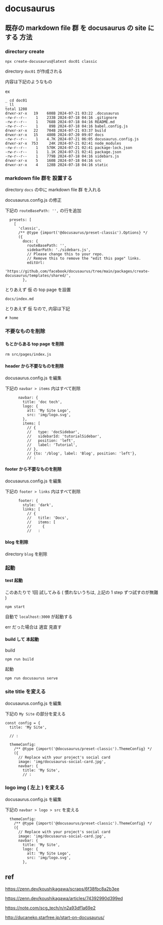 
# docusaurus


## 既存の markdown file 群 を docusaurus の site にする 方法

### directory create

```
npx create-docusaurus@latest doc01 classic
```

directory `doc01` が作成される

内容は下記のようなもの

ex

```
_ cd doc01
_ ll
total 1208
drwxr-xr-x   19    608B 2024-07-21 03:22 .docusaurus
-rw-r--r--    1    233B 2024-07-18 04:16 .gitignore
-rw-r--r--    1    768B 2024-07-18 04:16 README.md
-rw-r--r--    1     89B 2024-07-18 04:16 babel.config.js
drwxr-xr-x   22    704B 2024-07-21 03:37 build
drwxr-xr-x   15    480B 2024-07-20 09:07 docs
-rw-r--r--    1    4.7K 2024-07-21 06:05 docusaurus.config.js
drwxr-xr-x  753     24K 2024-07-21 02:41 node_modules
-rw-r--r--    1    570K 2024-07-21 02:41 package-lock.json
-rw-r--r--    1    1.1K 2024-07-21 02:41 package.json
-rw-r--r--    1    779B 2024-07-18 04:16 sidebars.js
drwxr-xr-x    5    160B 2024-07-18 04:16 src
drwxr-xr-x    4    128B 2024-07-18 04:16 static
```

### markdown file 群を 設置する

directory `docs` の中に markdown file 群 を入れる


docusaurus.config.js の修正

下記の `routeBasePath: '',` の行を追加

```
  presets: [
    [
      'classic',
      /** @type {import('@docusaurus/preset-classic').Options} */
      ({
        docs: {
          routeBasePath: '',
          sidebarPath: './sidebars.js',
          // Please change this to your repo.
          // Remove this to remove the "edit this page" links.
          editUrl:
            'https://github.com/facebook/docusaurus/tree/main/packages/create-docusaurus/templates/shared/',
        },
```

とりあえず 仮 の top page を設置

`docs/index.md`

とりあえず 仮 なので, 内容は下記

```
# home

```


### 不要なものを削除

#### もとからある top page を削除

```
rm src/pages/index.js
```

#### header から不要なものを削除

docusaurus.config.js を編集

下記の `navbar > items` 内はすべて削除

```
      navbar: {
        title: 'doc tech',
        logo: {
          alt: 'My Site Logo',
          src: 'img/logo.svg',
        },
        items: [
          // {
          //   type: 'docSidebar',
          //   sidebarId: 'tutorialSidebar',
          //   position: 'left',
          //   label: 'Tutorial',
          // },
          // {to: '/blog', label: 'Blog', position: 'left'},
          // :
```

#### footer から不要なものを削除

docusaurus.config.js を編集

下記の `footer > links` 内はすべて削除

```
      footer: {
        style: 'dark',
        links: [
          // {
          //   title: 'Docs',
          //   items: [
          //     {
          //   :
```

#### blog を削除

directory `blog` を削除


### 起動

#### test 起動

このあたりで 1回 試してみる
( 慣れないうちは, 上記の 1 step ずつ試すのが無難 )

```
npm start
```

自動で `localhost:3000` が起動する

err だった場合は 適宜 見直す


#### build して 本起動

build

```
npm run build
```

起動

```
npm run docusaurus serve
```


### site title を変える

docusaurus.config.js を編集

下記の `My Site` の部分を変える

```
const config = {
  title: 'My Site',

  // :

  themeConfig:
    /** @type {import('@docusaurus/preset-classic').ThemeConfig} */
    ({
      // Replace with your project's social card
      image: 'img/docusaurus-social-card.jpg',
      navbar: {
        title: 'My Site',
        // :
```

### logo img ( 左上 ) を変える

docusaurus.config.js を編集

下記の `navbar > logo > src` を変える

```
  themeConfig:
    /** @type {import('@docusaurus/preset-classic').ThemeConfig} */
    ({
      // Replace with your project's social card
      image: 'img/docusaurus-social-card.jpg',
      navbar: {
        title: 'My Site',
        logo: {
          alt: 'My Site Logo',
          src: 'img/logo.svg',
        },
```


## ref

https://zenn.dev/koushikagawa/scraps/6f38fbc8a2b3ee

https://zenn.dev/koushikagawa/articles/74392990d399ed

https://note.com/scg_tech/n/n2a93df1a69e2

http://ducaneko.starfree.jp/start-on-docusaurus/




